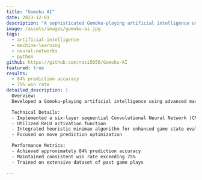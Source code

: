 ```yaml
---
title: "Gomoku AI"
date: 2023-12-01
description: "A sophisticated Gomoku-playing artificial intelligence using CNN and minimax algorithm"
image: /assets/images/gomoku-ai.jpg
tags:
  - artificial-intelligence
  - machine-learning
  - neural-networks
  - python
github: https://github.com/rasi5050/Gomoku-AI
featured: true
results:
  - 84% prediction accuracy
  - 75% win rate
detailed_description: |
  Overview:
  Developed a Gomoku-playing artificial intelligence using advanced machine learning techniques and strategic algorithms.

  Technical Details:
  - Implemented a six-layer sequential Convolutional Neural Network (CNN)
  - Utilized ReLU activation function
  - Integrated heuristic minimax algorithm for enhanced game state evaluation
  - Focused on move prediction optimization

  Performance Metrics:
  - Achieved approximately 84% prediction accuracy
  - Maintained consistent win rate exceeding 75%
  - Trained on extensive dataset of past game plays

---
```


